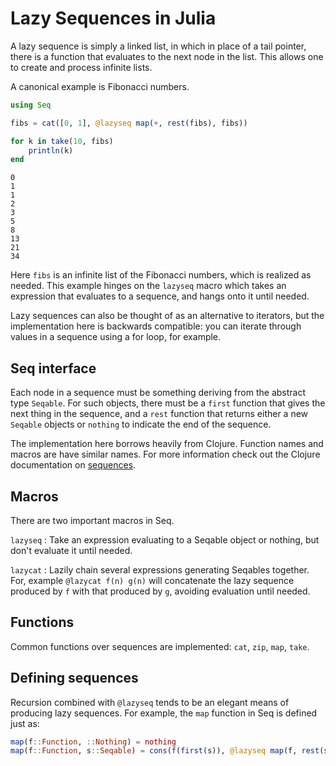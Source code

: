 
# Lazy Sequences in Julia

A lazy sequence is simply a linked list, in which in place of a tail pointer,
there is a function that evaluates to the next node in the list. This allows one
to create and process infinite lists.

A canonical example is Fibonacci numbers.

```julia
using Seq

fibs = cat([0, 1], @lazyseq map(+, rest(fibs), fibs))

for k in take(10, fibs)
    println(k)
end
```

```
0
1
1
2
3
5
8
13
21
34
```

Here `fibs` is an infinite list of the Fibonacci numbers, which is realized as
needed. This example hinges on the `lazyseq` macro which takes an expression
that evaluates to a sequence, and hangs onto it until needed.

Lazy sequences can also be thought of as an alternative to iterators, but the
implementation here is backwards compatible: you can iterate through values in a
sequence using a for loop, for example.

## Seq interface

Each node in a sequence must be something deriving from the abstract type
`Seqable`. For such objects, there must be a `first` function that gives the
next thing in the sequence, and a `rest` function that returns either a new
`Seqable` objects or `nothing` to indicate the end of the sequence.

The implementation here borrows heavily from Clojure. Function names and macros
are have similar names. For more information check out the Clojure documentation
on [sequences](http://clojure.org/sequences).

## Macros

There are two important macros in Seq.

`lazyseq` : Take an expression evaluating to a Seqable object or nothing, but
don't evaluate it until needed.

`lazycat` : Lazily chain several expressions generating Seqables together.
For, example `@lazycat f(n) g(n)` will concatenate the lazy sequence
produced by `f` with that produced by `g`, avoiding evaluation until needed.

## Functions

Common functions over sequences are implemented: `cat`, `zip`, `map`, `take`.

## Defining sequences

Recursion combined with `@lazyseq` tends to be an elegant means of producing
lazy sequences. For example, the `map` function in Seq is defined just as:

```julia
map(f::Function, ::Nothing) = nothing
map(f::Function, s::Seqable) = cons(f(first(s)), @lazyseq map(f, rest(s)))
```



